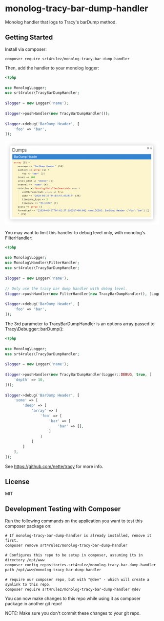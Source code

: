 # monolog-tracy-bar-dump-handler

Monolog handler that logs to Tracy's barDump method.

## Getting Started

Install via composer:

```
composer require srt4rulez/monolog-tracy-bar-dump-handler
```

Then, add the handler to your monolog logger:

```php
<?php

use Monolog\Logger;
use srt4rulez\TracyBarDumpHandler;

$logger = new Logger('name');

$logger->pushHandler(new TracyBarDumpHandler());

$logger->debug('BarDump Header', [
    'foo' => 'bar',
]);
```

![Tracy BarDump](https://github.com/srt4rulez/monolog-tracy-bar-dump-handler/blob/master/assets/monolog-tracy-bar-dump.png?raw=true)

You may want to limit this handler to debug level only, with monolog's FilterHandler:

```php
<?php

use Monolog\Logger;
use Monolog\Handler\FilterHandler;
use srt4rulez\TracyBarDumpHandler;

$logger = new Logger('name');

// Only use the tracy bar dump handler with debug level.
$logger->pushHandler(new FilterHandler(new TracyBarDumpHandler(), [Logger::DEBUG, Logger::DEBUG]));

$logger->debug('BarDump Header', [
    'foo' => 'bar',
]);
```

The 3rd parameter to TracyBarDumpHandler is an options array passed to Tracy\Debugger::barDump():

```php
<?php

use Monolog\Logger;
use srt4rulez\TracyBarDumpHandler;

$logger = new Logger('name');

$logger->pushHandler(new TracyBarDumpHandler(Logger::DEBUG, true, [
    'depth' => 10,
]));

$logger->debug('BarDump Header', [
    'some' => [
        'deep' => [
            'array' => [
                'foo' => [
                    'bar' => [
                        'bar' => [],
                    ]
                ]
            ]
        ]
    ],
]);
```

See https://github.com/nette/tracy for more info.

## License

MIT

## Development Testing with Composer

Run the following commands on the application you want to test this composer package on:

```
# If monolog-tracy-bar-dump-handler is already installed, remove it first.
composer remove srt4rulez/monolog-tracy-bar-dump-handler

# Configures this repo to be setup in composer, assuming its in directory /opt/www
composer config repositories.srt4rulez/monolog-tracy-bar-dump-handler path /opt/www/monolog-tracy-bar-dump-handler

# require our composer repo, but with "@dev" - which will create a symlink to this repo.
composer require srt4rulez/monolog-tracy-bar-dump-handler @dev
```

You can now make changes to this repo while using it as composer package in another git repo!

NOTE: Make sure you don't commit these changes to your git repo.
